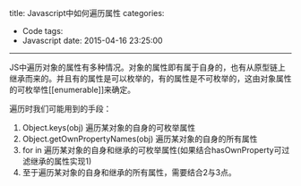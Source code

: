 title: Javascript中如何遍历属性
categories:
  - Code
tags:
  - Javascript
date: 2015-04-16 23:25:00
---

JS中遍历对象的属性有多种情况。对象的属性即有属于自身的，也有从原型链上继承而来的。并且有的属性是可以枚举的，有的属性是不可枚举的，这由对象属性的可枚举性[[enumerable]]来确定。

遍历时我们可能用到的手段：

1. Object.keys(obj) 遍历某对象的自身的可枚举属性
2. Object.getOwnPropertyNames(obj) 遍历某对象的自身的所有属性
3. for in 遍历某对象的自身和继承的可枚举属性(如果结合hasOwnProperty可过滤继承的属性实现1)
4. 至于遍历某对象的自身和继承的所有属性，需要结合2与3点。 